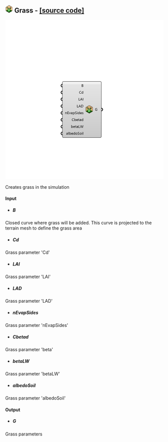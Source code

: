 ## ![](../images/icons/Grass.png) Grass - [[source code]](https://github.com/Eddy3D-Dev/Eddy3D-UMCF/blob/release/UMCF/CMP/Terrain/GrassCMP.cs)

![](../images/components/Grass.png)

Creates grass in the simulation

#### Input
* ##### B
Closed curve where grass will be added. This curve is projected to the terrain mesh to define the grass area
* ##### Cd
Grass parameter 'Cd'
* ##### LAI
Grass parameter 'LAI'
* ##### LAD
Grass parameter 'LAD'
* ##### nEvapSides
Grass parameter 'nEvapSides'
* ##### Cbetad
Grass parameter 'beta'
* ##### betaLW
Grass parameter 'betaLW'
* ##### albedoSoil
Grass parameter 'albedoSoil'

#### Output
* ##### G
Grass parameters